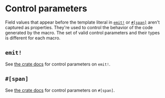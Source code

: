 # Control parameters

Field values that appear before the template literal in [`emit!`](https://docs.rs/emit/1.8.1/emit/macro.emit.html) or [`#[span]`](https://docs.rs/emit/1.8.1/emit/attr.span.html) aren't captured as properties. They're used to control the behavior of the code generated by the macro. The set of valid control parameters and their types is different for each macro.

## `emit!`

See [the crate docs](https://docs.rs/emit/1.8.1/emit/macro.emit.html#control-parameters) for control parameters on `emit!`.

## `#[span]`

See [the crate docs](https://docs.rs/emit/1.8.1/emit/attr.span.html#control-parameters) for control parameters on `#[span]`.
